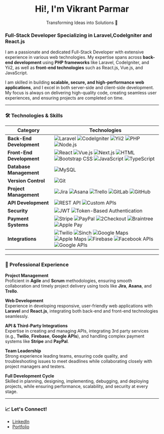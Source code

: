 
<h1 align="center"> Hi!, I'm Vikrant Parmar </br> </h1>
<p align="center">Transforming Ideas into Solutions 🚀</p>


### Full-Stack Developer Specializing in Laravel,CodeIgniter and React.js

I am a passionate and dedicated Full-Stack Developer with extensive experience in various web technologies. My expertise spans across **back-end development** using **PHP frameworks** like Laravel, CodeIgniter, and Yii2, as well as **front-end technologies** such as React.js, Vue.js, and JavaScript.

I am skilled in building **scalable, secure, and high-performance web applications**, and I excel in both server-side and client-side development. My focus is always on delivering high-quality code, creating seamless user experiences, and ensuring projects are completed on time.

---
### 🛠 Technologies & Skills

| **Category**              | **Technologies**                                                                                                                                                     |
|---------------------------|----------------------------------------------------------------------------------------------------------------------------------------------------------------------|
| **Back-End Development**  | ![Laravel](https://img.shields.io/badge/Laravel-%23FF2D20.svg?style=flat&logo=laravel&logoColor=white) ![CodeIgniter](https://img.shields.io/badge/CodeIgniter-%23EE4623.svg?style=flat&logo=codeIgniter&logoColor=white) ![Yii2](https://img.shields.io/badge/Yii2-%238F3DFE.svg?style=flat&logo=yii&logoColor=white) ![PHP](https://img.shields.io/badge/PHP-%23777BB4.svg?style=flat&logo=php&logoColor=white) ![Node.js](https://img.shields.io/badge/Node.js-339933?style=flat&logo=nodedotjs&logoColor=white) |
| **Front-End Development** | ![React](https://img.shields.io/badge/React-20232A?style=flat&logo=react&logoColor=61DAFB) ![Vue.js](https://img.shields.io/badge/Vue.js-%234FC08D.svg?style=flat&logo=vue.js&logoColor=white) ![Next.js](https://img.shields.io/badge/Next.js-black?style=flat&logo=next.js&logoColor=white) ![HTML](https://img.shields.io/badge/HTML5-%23E34F26.svg?style=flat&logo=html5&logoColor=white) ![Bootstrap CSS](https://img.shields.io/badge/Bootstrap-%237952B3.svg?style=flat&logo=bootstrap&logoColor=white) ![JavaScript](https://img.shields.io/badge/JavaScript-%23F7DF1E.svg?style=flat&logo=javascript&logoColor=black) ![TypeScript](https://img.shields.io/badge/TypeScript-%233178C6.svg?style=flat&logo=typescript&logoColor=white)     |
| **Database Management**   | ![MySQL](https://img.shields.io/badge/MySQL-%234479A1.svg?style=flat&logo=mysql&logoColor=white)                                                                 |
| **Version Control**       | ![Git](https://img.shields.io/badge/GIT-%23F05032.svg?style=flat&logo=git&logoColor=white)                                                                        |
| **Project Management**    | ![Jira](https://img.shields.io/badge/Jira-%230052CC.svg?style=flat&logo=jira&logoColor=white) ![Asana](https://img.shields.io/badge/Asana-%23F06A6A.svg?style=flat&logo=asana&logoColor=white) ![Trello](https://img.shields.io/badge/Trello-%23026AA7.svg?style=flat&logo=trello&logoColor=white) ![GitLab](https://img.shields.io/badge/GitLab-%23FC6D26.svg?style=flat&logo=gitlab&logoColor=white) ![GitHub](https://img.shields.io/badge/GitHub-%23181717.svg?style=flat&logo=github&logoColor=white)       |
| **API Development**       | ![REST API](https://img.shields.io/badge/REST-API-%2320232A.svg?style=flat&logo=postman&logoColor=white) ![Custom APIs](https://img.shields.io/badge/Custom_APIs-%2345A29E.svg?style=flat)                              |
| **Security**              | ![JWT](https://img.shields.io/badge/JWT-%23EF2E25.svg?style=flat&logo=json-web-tokens&logoColor=white) ![Token-Based Authentication](https://img.shields.io/badge/Token--Based_Auth-%23171817.svg?style=flat)    |
| **Payment Systems**       | ![Stripe](https://img.shields.io/badge/Stripe-%23646EDE.svg?style=flat&logo=stripe&logoColor=white) ![PayPal](https://img.shields.io/badge/PayPal-%2300457C.svg?style=flat&logo=paypal&logoColor=white) ![2Checkout](https://img.shields.io/badge/2Checkout-%23A2A5A1.svg?style=flat) ![Braintree](https://img.shields.io/badge/Braintree-%23452244.svg?style=flat&logo=braintree&logoColor=white) ![Apple Pay](https://img.shields.io/badge/ApplePay-%23000000.svg?style=flat&logo=apple-pay&logoColor=white) |
| **Integrations**          | ![Twilio](https://img.shields.io/badge/Twilio-%23F22F46.svg?style=flat&logo=twilio&logoColor=white) ![Sinch](https://img.shields.io/badge/Sinch-%23FFCC33.svg?style=flat) ![Google Maps](https://img.shields.io/badge/Google_Maps-%234285F4.svg?style=flat&logo=google-maps&logoColor=white) ![Apple Maps](https://img.shields.io/badge/Apple_Maps-%23000000.svg?style=flat&logo=apple&logoColor=white) ![Firebase](https://img.shields.io/badge/Firebase-%23FFCA28.svg?style=flat&logo=firebase&logoColor=white) ![Facebook APIs](https://img.shields.io/badge/Facebook_APIs-%231877F2.svg?style=flat&logo=facebook&logoColor=white) ![Google APIs](https://img.shields.io/badge/Google_APIs-%234285F4.svg?style=flat&logo=google&logoColor=white) |

---

### 🚀 Professional Experience

**Project Management**  
Proficient in **Agile** and **Scrum** methodologies, ensuring smooth collaboration and timely project delivery using tools like **Jira**, **Asana**, and **Trello**.

**Web Development**  
Experience in developing responsive, user-friendly web applications with **Laravel** and **React.js**, integrating both back-end and front-end technologies seamlessly.

**API & Third-Party Integrations**  
Expertise in creating and managing APIs, integrating 3rd party services (e.g., **Twilio**, **Firebase**, **Google APIs**), and handling complex payment systems like **Stripe** and **PayPal**.

**Team Leadership**  
Strong experience leading teams, ensuring code quality, and troubleshooting issues to meet deadlines while collaborating closely with project managers and testers.

**Full Development Cycle**  
Skilled in planning, designing, implementing, debugging, and deploying projects, while ensuring performance, scalability, and security at every stage.

---

### 📈 Let's Connect!
- [LinkedIn](https://www.linkedin.com/in/your-link)
- [Portfolio](https://yourportfolio.com)



